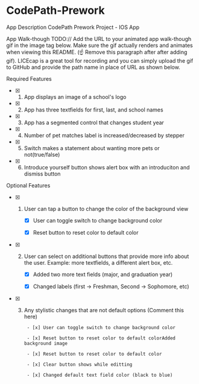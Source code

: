 # CodePath-Prework
App Description
CodePath Prework Project - IOS App

App Walk-though
TODO:// Add the URL to your animated app walk-though gif in the image tag below. Make sure the gif actually renders and animates when viewing this README. (☝️ Remove this paragraph after after adding gif). LICEcap is a great tool for recording and you can simply upload the gif to GitHub and provide the path name in place of URL as shown below.

Required Features

- [x] 1. App displays an image of a school's logo

- [x] 2. App has three textfields for first, last, and school names

- [x] 3. App has a segmented control that changes student year

- [x] 4. Number of pet matches label is increased/decreased by stepper

- [x] 5. Switch makes a statement about wanting more pets or not(true/false)

- [x] 6. Introduce yourself button shows alert box with an introduciton and dismiss button

Optional Features

- [x] 1. User can tap a button to change the color of the background view

        - [x] User can toggle switch to change background color
        
        - [x] Reset button to reset color to default color
        
- [x] 2. User can select on additional buttons that provide more info about the user. Example: more textfields, a different alert box, etc.

        - [x] Added two more text fields (major, and graduation year)
        
        - [x] Changed labels (first -> Freshman, Second -> Sophomore, etc)
        
- [x] 3. Any stylistic changes that are not default options (Comment this here) 

          - [x] User can toggle switch to change background color
  
          - [x] Reset button to reset color to default colorAdded background image 
  
          - [x] Reset button to reset color to default color
          
          - [x] Clear button shows while editting 
          
          - [x] Changed default text field color (black to blue)


